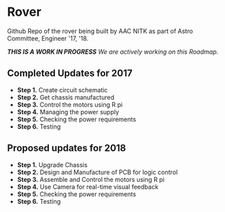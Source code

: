 Rover
======

Github Repo of the rover being built by AAC NITK as part of Astro Committee, Engineer '17, '18.

_**THIS IS A WORK IN PROGRESS** We are actively working on this Roadmap._

## Completed Updates for 2017

* **Step 1.** Create circuit schematic  
* **Step 2.** Get chassis manufactured 
* **Step 3.** Control the motors using R pi
* **Step 4.** Managing the power supply
* **Step 5.** Checking the power requirements
* **Step 6.** Testing

## Proposed updates for 2018

* **Step 1.** Upgrade Chassis
* **Step 2.** Design and Manufacture of PCB for logic control
* **Step 3.** Assemble and Control the motors using R pi
* **Step 4.** Use Camera for real-time visual feedback
* **Step 5.** Checking the power requirements
* **Step 6.** Testing